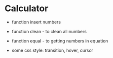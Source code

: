 # Calculator

- function insert numbers
- function clean - to clean all numbers
- function equal - to getting numbers in equation

- some css style: transition, hover, cursor
